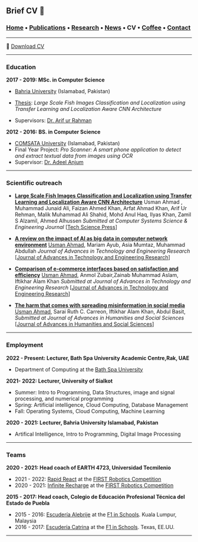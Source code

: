 ## Brief CV 📑
###  [Home](/index) • [Publications](/publications) • [Research](/research) • [News](/news) • CV • [Coffee](/coffee) • [Contact](/contact)

---
📑 [Download CV](/files/CV_FranciscoLopez.pdf) 

---

### Education

**2017 - 2019:  MSc. in Computer Science**
   *  [Bahria University](https://www.bahria.edu.pk/) (Islamabad, Pakistan)
   *  [Thesis](https://www.techscience.com/csse/v45n2/50415/html): *Large Scale Fish Images Classification and Localization using Transfer Learning and Localization Aware CNN Architecture*
   
   * Supervisors: [Dr. Arif ur Rahman](https://scholar.google.com.my/citations?user=eN_hGTkAAAAJ&hl=en&oi=ao) 




**2012 - 2016:   BS. in Computer Science**
   * [COMSATA University](https://www.comsats.edu.pk/) (Islamabad, Pakistan)
   * Final Year Project: *Pro Scanner: A smart phone application to detect and extract textual data from images using OCR*
   * Supervisor: [Dr. Adeel Anjum](https://scholar.google.com.my/citations?hl=en&user=bGFAQmoAAAAJ) 


---

### Scientific outreach
* **<a href="https://cdn.techscience.cn/ueditor/files/csse/TSP_CSSE-45-2/TSP_CSSE_31008/TSP_CSSE_31008.pdf" target="_blank"> Large Scale Fish Images Classification and Localization using Transfer Learning and Localization Aware CNN Architecture</a>**  Usman Ahmad <a href="https://scholar.google.com/citations?view_op=view_citation&hl=en&user=u06UNxwAAAAJ&citation_for_view=u06UNxwAAAAJ:qjMakFHDy7sC" target="_blank"></a>, Muhammad Junaid Ali, Faizan Ahmed Khan, Arfat Ahmad Khan, Arif Ur Rehman, Malik Muhammad Ali Shahid, Mohd Anul Haq, Ilyas Khan, Zamil S Alzamil, Ahmed Alhussen  *Submitted at Computer Systems Science & Engineering Journal*
[<a href="https://www.techscience.com/csse/v45n2/50415" target="_blank">Tech Science Press</a>]

* **<a href="https://arxiv.org/abs/2206.00252" target="_blank">A review on the impact of AI as big data in computer network environment</a>** <a href="https://scholar.google.com/citations?view_op=view_citation&hl=en&user=u06UNxwAAAAJ&citation_for_view=u06UNxwAAAAJ:9yKSN-GCB0IC" target="_blank">Usman Ahmad</a>, Mariam Ayub, Asia Mumtaz, Muhammad Abdullah *Journal of Advances in Technology and Engineering Research*
[<a href="http://www.tafpublications.com/gip_content/paper/jater-7.2.3.pdf" target="_blank">Journal of Advances in Technology and Engineering Research</a>]


* **<a href="https://doi.org/10.20474/Jahss-8.2.3" target="_blank">Comparison of e-commerce interfaces based on satisfaction and efficiency</a>** <a href="http://www.tafpublications.com/platform/Articles/full-jahss8.2.3.php" target="_blank">Usman Ahmad</a>, Anmol Zubair,Zainab Muhammad Aslam, Iftikhar Alam Khan  *Submitted at Journal of Advances in Technology and Engineering Research* 
[<a href="http://www.tafpublications.com/platform/Articles/full-jahss8.2.3.php" target="_blank">Journal of Advances in Technology and Engineering Research</a>]


* **<a href="https://arxiv.org/abs/2201.08865" target="_blank"> The harm that comes with spreading misinformation in social media</a>**  <a href="http://www.tafpublications.com/platform/Articles/full-jahss7.4.1.php" target="_blank">Usman Ahmad</a>, Sarai Ruth C. Carreon, Iftikhar Alam Khan, Abdul Basit, *Submitted at Journal of Advances in Humanities and Social Sciences*
[<a href="http://www.tafpublications.com/platform/Articles/full-jahss7.4.1.php" target="_blank">Journal of Advances in Humanities and Social Sciences</a>]


---


### Employment

**2022 - Present: Lecturer, Bath Spa University Academic Centre,Rak, UAE**
  * Department of Computing at the [Bath Spa University](https://www.ccstuds.com/)
  
 
**2021- 2022: Lecturer, University of Sialkot**
  * Summer: Intro to Programming, Data Structures, image and signal processing, and numerical programming
  * Spring: Artificial intelligence, Cloud Computing, Database Management
  * Fall: Operating Systems, Cloud Computing, Machine Learning 

**2020 - 2021: Lecturer,  Bahria University Islamabad, Pakistan**
  * Artifical Intelligence, Intro to Programming, Digital Image Processing 

---

### Teams

**2020 - 2021: Head coach of EARTH 4723, Universidad Tecmilenio**
  *   2021 - 2022: [Rapid React](https://en.wikipedia.org/wiki/Rapid_React) at the [FIRST Robotics Competition](https://www.firstinspires.org/robotics/frc)
  *   2020 - 2021: [Infinite Recharge](https://en.wikipedia.org/wiki/Infinite_Recharge_(2021)) at the [FIRST Robotics Competition](https://www.firstinspires.org/robotics/frc)

**2015 - 2017: Head coach, Colegio de Educación Profesional Técnica del Estado de Puebla**
  *  2015 - 2016: [Escudería Alebrije](https://www.facebook.com/alebrijeracing.16) at the [F1 in Schools](http://f1inschools.com). Kuala Lumpur, Malaysia
  *  2016 - 2017: [Escudería Catrina](https://www.facebook.com/EscuderiaCatrina35) at the [F1 in Schools](http://f1inschools.com). Texas, EE.UU.

---
